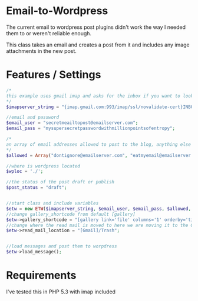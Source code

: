 Email-to-Wordpress
==================

The current email to wordpress post plugins didn't work the way I needed them to or weren't reliable enough.

This class takes an email and creates a post from it and includes any image attachments in the new post.

Features / Settings
===================

```php
/*
this example uses gmail imap and asks for the inbox if you want to look in a particular label then replace INBOX with LABELNAME or LABELNAME/SUBLABEL
*/
$imapserver_string = "{imap.gmail.com:993/imap/ssl/novalidate-cert}INBOX"; 

//email and password
$email_user = "secretmeailtopost@emailserver.com";
$email_pass = "mysupersecretpasswordwithmillionpointsofentropy";

/*
an array of email addresses allowed to post to the blog, anything else gets moved to the location designated in $this->$read_mail_location which by default is TRASH
*/
$allowed = Array("dontignore@emailserver.com", "eatmyemail@emailserver.com", "yourmomcanpostto@emailserver.com");

//where is wordpress located
$wploc = './';

//the status of the post draft or publish
$post_status = "draft";


//start class and include variables
$etw = new ETW($imapserver_string, $email_user, $email_pass, $allowed, $wploc, $post_status);
//change gallery_shortcode from default [gallery]
$etw->gallery_shortcode = "[gallery link='file' columns='1' orderby='title' order='ASC']";
//change where the read mail is moved to here we are moving it to the Gmail Trash Label
$etw->read_mail_location = "[Gmail]/Trash";


//load messages and post them to worpdress
$etw->load_message();
```

Requirements
============

I've tested this in PHP 5.3 with imap included

